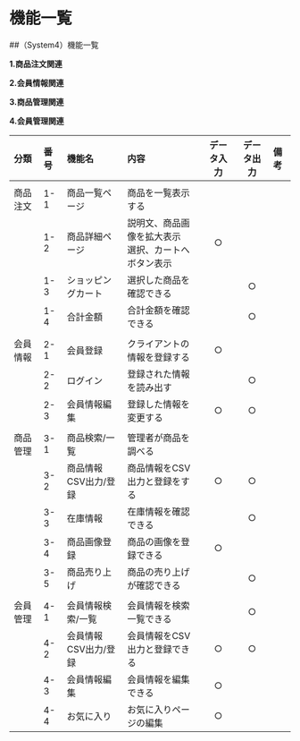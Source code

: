# 機能一覧
##（System4）機能一覧

**1.商品注文関連**

**2.会員情報関連**

**3.商品管理関連**

**4.会員管理関連**

|分類|番号|機能名|内容|データ入力|データ出力|備考|
|:---|:---|:---|:---|:---:|:----:|:---|
|||||||||
|商品注文|1-1|商品一覧ページ|商品を一覧表示する||||
||1-2|商品詳細ページ|説明文、商品画像を拡大表示<br>選択、カートへボタン表示|○|||
||1-3|ショッピングカート|選択した商品を確認できる||○||
||1-4|合計金額|合計金額を確認できる||○||
||||||||
|会員情報|2-1|会員登録|クライアントの情報を登録する|○|||
||2-2|ログイン|登録された情報を読み出す||○||
||2-3|会員情報編集|登録した情報を変更する|○|○||
||||||||
|商品管理|3-1|商品検索/一覧|管理者が商品を調べる||||
||3-2|商品情報CSV出力/登録|商品情報をCSV出力と登録をする|○|○||
||3-3|在庫情報|在庫情報を確認できる||○||
||3-4|商品画像登録|商品の画像を登録できる|○|||
||3-5|商品売り上げ|商品の売り上げが確認できる||○||
||||||||
|会員管理|4-1|会員情報検索/一覧|会員情報を検索一覧できる||○||
||4-2|会員情報CSV出力/登録|会員情報をCSV出力と登録できる|○|○||
||4-3|会員情報編集|会員情報を編集できる|○|||
||4-4|お気に入り|お気に入りページの編集|○|||
